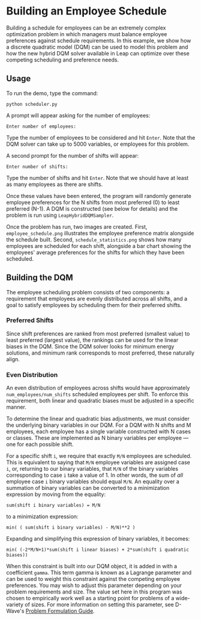 # Building an Employee Schedule

Building a schedule for employees can be an extremely complex optimization
problem in which managers must balance employee preferences against schedule
requirements. In this example, we show how a discrete quadratic model (DQM) can
be used to model this problem and how the new hybrid DQM solver available in
Leap can optimize over these competing scheduling and preference needs.

## Usage

To run the demo, type the command:

```python scheduler.py```

A prompt will appear asking for the number of employees:

```Enter number of employees:```

Type the number of employees to be considered and hit `Enter`. Note that the
DQM solver can take up to 5000 variables, or employees for this problem.

A second prompt for the number of shifts will appear:

```Enter number of shifts:```

Type the number of shifts and hit `Enter`. Note that we should have at least as
many employees as there are shifts.

Once these values have been entered, the program will randomly generate employee
preferences for the N shifts from most preferred (0) to least preferred (N-1). A
DQM is constructed (see below for details) and the problem is run using
`LeapHybridDQMSampler`.

Once the problem has run, two images are created. First, `employee_schedule.png`
illustrates the employee preference matrix alongside the schedule built.
Second, `schedule_statistics.png` shows how many employees are scheduled for
each shift, alongside a bar chart showing the employees' average preferences
for the shifts for which they have been scheduled.

## Building the DQM

The employee scheduling problem consists of two components: a requirement that
employees are evenly distributed across all shifts, and a goal to satisfy
employees by scheduling them for their preferred shifts.

### Preferred Shifts

Since shift preferences are ranked from most preferred (smallest value) to
least preferred (largest value), the rankings can be used for the linear biases
in the DQM.  Since the DQM solver looks for minimum energy solutions, and
minimum rank corresponds to most preferred, these naturally align.

### Even Distribution

An even distribution of employees across shifts would have approximately
`num_employees/num_shifts` scheduled employees per shift. To enforce this
requirement, both linear and quadratic biases must be adjusted in a specific
manner.

To determine the linear and quadratic bias adjustments, we must consider the
underlying binary variables in our DQM. For a DQM with N shifts and M employees,
each employee has a single variable constructed with N cases or classes. These
are implemented as N binary variables per employee &mdash; one for each possible
shift.

For a specific shift `i`, we require that exactly `M/N` employees are scheduled.
This is equivalent to saying that `M/N` employee variables are assigned case
`i`, or, returning to our binary variables, that `M/N` of the binary variables
corresponding to case `i` take a value of 1. In other words, the sum of *all*
employee case `i` binary variables should equal `M/N`. An equality over a
summation of binary variables can be converted to a minimization expression by
moving from the equality:

```sum(shift i binary variables) = M/N```

to a minimization expression:

```min( ( sum(shift i binary variables) - M/N)**2 )```

Expanding and simplifying this expression of binary variables, it becomes:

```min( (-2*M/N+1)*sum(shift i linear biases) + 2*sum(shift i quadratic biases))```

When this constraint is built into our DQM object, it is added in with a
coefficient `gamma`.  This term gamma is known as a Lagrange parameter and can
be used to weight this constraint against the competing employee preferences.
You may wish to adjust this parameter depending on your problem requirements and
size. The value set here in this program was chosen to empirically work well as
a starting point for problems of a wide-variety of sizes. For more information
on setting this parameter, see D-Wave's [Problem Formulation Guide](https://www.dwavesys.com/practical-quantum-computing-developers).
